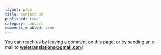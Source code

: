 ```yaml
---
layout: page
title: Contact us
published: true
category: contact
comments_enabled: true
---
```

You can reach us by leaving a comment on this page, or by sending an e-mail to **[weletranslations@gmail.com](mailto:weletranslations@gmail.com)**!
